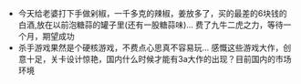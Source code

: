 - 今天给老婆打下手做剁椒，一千多克的辣椒，姜放多了，买的最差的6块钱的白酒,放在以前泡糖蒜的罐子里(还有一股糖蒜味)... 费了九牛二虎之力，等待一个月，期望成功
- 杀手游戏果然是个硬核游戏，不费点心思真不容易玩... 感慨这些游戏大作，创意十足，关卡设计惊艳，国内什么时候才能有3a大作的出现？目前国内的市场环境